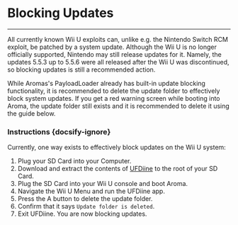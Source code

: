 # Blocking Updates
---
All currently known Wii U exploits can, unlike e.g. the Nintendo Switch RCM exploit, be patched by a system update. Although the Wii U is no longer officially supported, Nintendo may still release updates for it. Namely, the updates 5.5.3 up to 5.5.6 were all released after the Wii U was discontinued, so blocking updates is still a recommended action.

While Aromas's PayloadLoader already has built-in update blocking functionality, it is recommended to delete the update folder to effectively block system updates.
If you get a red warning screen while booting into Aroma, the update folder still exists and it is recommended to delete it using the guide below.

### Instructions {docsify-ignore}

Currently, one way exists to effectively block updates on the Wii U system:

1. Plug your SD Card into your Computer.
1. Download and extract the contents of [UFDiine](https://github.com/GaryOderNichts/UFDiine/releases/) to the root of your SD Card.
1. Plug the SD Card into your Wii U console and boot Aroma.
1. Navigate the Wii U Menu and run the UFDiine app.
1. Press the A button to delete the update folder.
1. Confirm that it says `Update folder is deleted`.
1. Exit UFDiine. You are now blocking updates.
